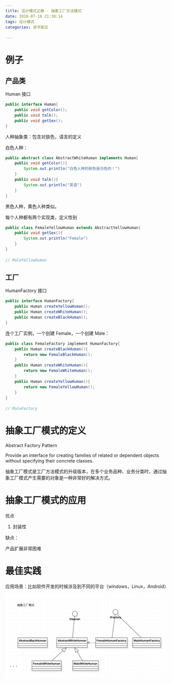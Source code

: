 ```yaml
---
title: 设计模式之蝉 - 抽象工厂方法模式
date: 2016-07-16 21:38:14
tags: 设计模式
categories: 读书笔记

---
```


# 例子

## 产品类

Human 接口

```java
public interface Human{
    public void getColor();
    public void talk();
    public void getSex();
}
```

人种抽象类：包含对肤色，语言的定义

白色人种：

```java
public abstract class AbstractWhiteHuman implements Human{
    public void getColor(){
        System.out.println("白色人种的肤色是白色的！")
    }
    public void talk(){
        System.out.println("英语")
    }
}
```

黑色人种，黄色人种类似。

每个人种都有两个实现类，定义性别

```java
public class FemaleYellowHuman extends AbstractYellowHuman{
    public void getSex(){
        System.out.println("Female")
    }
}

// MaleYellowHuman
```

<!--more-->

## 工厂

HumanFactory 接口

```java
public interface HumanFactory{
    public Human createYellowHuman();
    public Human createWhiteHuman();
    public Human createBlackHuman();
}
```

连个工厂实例，一个创建 Female，一个创建 Male：

```java
public class FemaleFactory implement HumanFactory{
    public Human createBlackHuman(){
        return new FemaleBlackHuman();
    }
    public Human createWhiteHuman(){
        return new FemaleWhiteHuman();
    }
    public Human createYellowHuman(){
        return new FemaleYellowHuman();
    }
}

// MaleFactory
```

# 抽象工厂模式的定义

Abstract Factory Pattern

Provide an interface for creating families of related or dependent objects without specifying their concrete classes.

抽象工厂模式是工厂方法模式的升级版本，在多个业务品种、业务分类时，通过抽象工厂模式产生需要的对象是一种非常好的解决方式。

# 抽象工厂模式的应用

优点

1. 封装性

缺点：

产品扩展非常困难

# 最佳实践

应用场景：比如软件开发的时候涉及到不同的平台（windows，Linux，Android）



![abstract_factory](https://raw.githubusercontent.com/fangmd/markdownphoto/master/src/design-uml/design_uml_abstract_factory.png)






